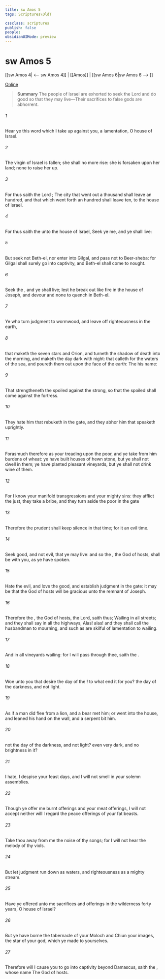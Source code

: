 ```yaml
---
title: sw Amos 5
tags: Scriptures\OldT

cssclass: scriptures
publish: false
people:
obsidianUIMode: preview
---
```


# sw Amos 5
[[sw Amos 4| <-- sw Amos 4]] | [[Amos]] | [[sw Amos 6|sw Amos 6 --> ]]

[Online](https://churchofjesuschrist.org/study/scriptures/ot/amos/5?lang=eng)

> __Summary__
The people of Israel are exhorted to seek the Lord and do good so that they may live—Their sacrifices to false gods are abhorrent.

###### 1 
Hear ye this word which I take up against you,  a lamentation, O house of Israel.

###### 2 
The virgin of Israel is fallen; she shall no more rise: she is forsaken upon her land;  none to raise her up.

###### 3 
For thus saith the Lord ; The city that went out  a thousand shall leave an hundred, and that which went forth  an hundred shall leave ten, to the house of Israel.

###### 4 
For thus saith the  unto the house of Israel, Seek ye me, and ye shall live:

###### 5 
But seek not Beth-el, nor enter into Gilgal, and pass not to Beer-sheba: for Gilgal shall surely go into captivity, and Beth-el shall come to nought.

###### 6 
Seek the , and ye shall live; lest he break out like fire in the house of Joseph, and devour  and  none to quench  in Beth-el.

###### 7 
Ye who turn judgment to wormwood, and leave off righteousness in the earth,

###### 8 
 that maketh the seven stars and Orion, and turneth the shadow of death into the morning, and maketh the day dark with night: that calleth for the waters of the sea, and poureth them out upon the face of the earth: The   his name:

###### 9 
That strengtheneth the spoiled against the strong, so that the spoiled shall come against the fortress.

###### 10 
They hate him that rebuketh in the gate, and they abhor him that speaketh uprightly.

###### 11 
Forasmuch therefore as your treading  upon the poor, and ye take from him burdens of wheat: ye have built houses of hewn stone, but ye shall not dwell in them; ye have planted pleasant vineyards, but ye shall not drink wine of them.

###### 12 
For I know your manifold transgressions and your mighty sins: they afflict the just, they take a bribe, and they turn aside the poor in the gate 

###### 13 
Therefore the prudent shall keep silence in that time; for it  an evil time.

###### 14 
Seek good, and not evil, that ye may live: and so the , the God of hosts, shall be with you, as ye have spoken.

###### 15 
Hate the evil, and love the good, and establish judgment in the gate: it may be that the  God of hosts will be gracious unto the remnant of Joseph.

###### 16 
Therefore the , the God of hosts, the Lord, saith thus; Wailing  in all streets; and they shall say in all the highways, Alas! alas! and they shall call the husbandman to mourning, and such as are skilful of lamentation to wailing.

###### 17 
And in all vineyards  wailing: for I will pass through thee, saith the .

###### 18 
Woe unto you that desire the day of the ! to what end  it for you? the day of the   darkness, and not light.

###### 19 
As if a man did flee from a lion, and a bear met him; or went into the house, and leaned his hand on the wall, and a serpent bit him.

###### 20 
 not the day of the   darkness, and not light? even very dark, and no brightness in it?

###### 21 
I hate, I despise your feast days, and I will not smell in your solemn assemblies.

###### 22 
Though ye offer me burnt offerings and your meat offerings, I will not accept  neither will I regard the peace offerings of your fat beasts.

###### 23 
Take thou away from me the noise of thy songs; for I will not hear the melody of thy viols.

###### 24 
But let judgment run down as waters, and righteousness as a mighty stream.

###### 25 
Have ye offered unto me sacrifices and offerings in the wilderness forty years, O house of Israel?

###### 26 
But ye have borne the tabernacle of your Moloch and Chiun your images, the star of your god, which ye made to yourselves.

###### 27 
Therefore will I cause you to go into captivity beyond Damascus, saith the , whose name  The God of hosts.

